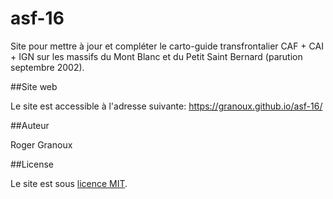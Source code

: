 # asf-16
Site pour mettre à jour et compléter le carto-guide transfrontalier CAF + CAI + IGN sur les massifs du Mont Blanc et du Petit Saint Bernard (parution septembre 2002).

##Site web

Le site est accessible à l'adresse suivante: https://granoux.github.io/asf-16/

##Auteur

Roger Granoux

##License

Le site est sous [licence MIT](LICENSE).